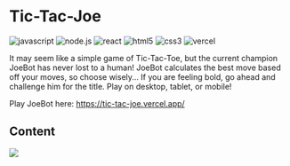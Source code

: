 # Tic-Tac-Joe

![javascript](https://img.shields.io/badge/JavaScript-323330?style=for-the-badge&logo=javascript&logoColor=F7DF1E)
![node.js](https://img.shields.io/badge/Node.js-339933?style=for-the-badge&logo=nodedotjs&logoColor=white)
![react](https://img.shields.io/badge/React-20232A?style=for-the-badge&logo=react&logoColor=61DAFB)
![html5](https://img.shields.io/badge/HTML5-E34F26?style=for-the-badge&logo=html5&logoColor=white)
![css3](https://img.shields.io/badge/CSS3-1572B6?style=for-the-badge&logo=css3&logoColor=white)
![vercel](https://img.shields.io/badge/Vercel-000000?style=for-the-badge&logo=vercel&logoColor=white)

It may seem like a simple game of Tic-Tac-Toe, but the current champion JoeBot has never lost to a human! JoeBot calculates the best move based off your moves, so choose wisely... If you are feeling bold, go ahead and challenge him for the title. Play on desktop, tablet, or mobile!

Play JoeBot here: https://tic-tac-joe.vercel.app/

## Content

<img src="/lib/img/CPT2110141833-1904x910.gif">